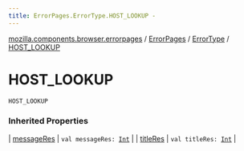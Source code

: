 ```yaml
---
title: ErrorPages.ErrorType.HOST_LOOKUP - 
---
```


[mozilla.components.browser.errorpages](../../index.html) / [ErrorPages](../index.html) / [ErrorType](index.html) / [HOST_LOOKUP](./-h-o-s-t_-l-o-o-k-u-p.html)

# HOST_LOOKUP

`HOST_LOOKUP`

### Inherited Properties

| [messageRes](message-res.html) | `val messageRes: `[`Int`](https://kotlinlang.org/api/latest/jvm/stdlib/kotlin/-int/index.html) |
| [titleRes](title-res.html) | `val titleRes: `[`Int`](https://kotlinlang.org/api/latest/jvm/stdlib/kotlin/-int/index.html) |

